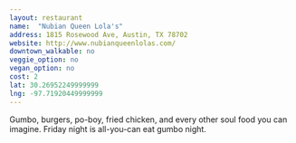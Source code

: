 ```yaml
---
layout: restaurant
name:  "Nubian Queen Lola's"
address: 1815 Rosewood Ave, Austin, TX 78702
website: http://www.nubianqueenlolas.com/
downtown_walkable: no
veggie_option: no
vegan_option: no
cost: 2
lat: 30.26952249999999
lng: -97.71920449999999
---
```


Gumbo, burgers, po-boy, fried chicken, and every other soul food you can imagine. Friday night is all-you-can eat gumbo night.
